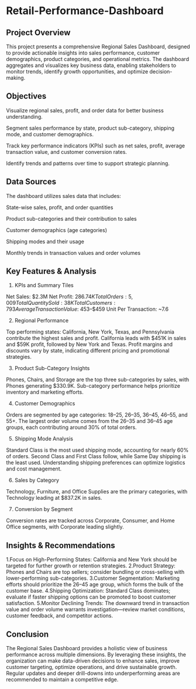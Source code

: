 # Retail-Performance-Dashboard

## Project Overview
This project presents a comprehensive Regional Sales Dashboard, designed to provide actionable insights into sales performance, customer demographics, product categories, and operational metrics. The dashboard aggregates and visualizes key business data, enabling stakeholders to monitor trends, identify growth opportunities, and optimize decision-making.

## Objectives
Visualize regional sales, profit, and order data for better business understanding.

Segment sales performance by state, product sub-category, shipping mode, and customer demographics.

Track key performance indicators (KPIs) such as net sales, profit, average transaction value, and customer conversion rates.

Identify trends and patterns over time to support strategic planning.

## Data Sources
The dashboard utilizes sales data that includes:

State-wise sales, profit, and order quantities

Product sub-categories and their contribution to sales

Customer demographics (age categories)

Shipping modes and their usage

Monthly trends in transaction values and order volumes

## Key Features & Analysis

1. KPIs and Summary Tiles

Net Sales: $2.3M
Net Profit: $286.74K
Total Orders: 5,009
Total Quantity Sold: 38K
Total Customers: 793
Average Transaction Value: ~$453–$459
Unit Per Transaction: ~7.6

2. Regional Performance

Top performing states: California, New York, Texas, and Pennsylvania contribute the highest sales and profit.
California leads with $451K in sales and $59K profit, followed by New York and Texas.
Profit margins and discounts vary by state, indicating different pricing and promotional strategies.

3. Product Sub-Category Insights

Phones, Chairs, and Storage are the top three sub-categories by sales, with Phones generating $330.9K.
Sub-category performance helps prioritize inventory and marketing efforts.

4. Customer Demographics

Orders are segmented by age categories: 18–25, 26–35, 36–45, 46–55, and 55+.
The largest order volume comes from the 26–35 and 36–45 age groups, each contributing around 30% of total orders.

5. Shipping Mode Analysis

Standard Class is the most used shipping mode, accounting for nearly 60% of orders.
Second Class and First Class follow, while Same Day shipping is the least used.
Understanding shipping preferences can optimize logistics and cost management.

6. Sales by Category

Technology, Furniture, and Office Supplies are the primary categories, with Technology leading at $837.2K in sales.

7. Conversion by Segment

Conversion rates are tracked across Corporate, Consumer, and Home Office segments, with Corporate leading slightly.

## Insights & Recommendations

1.Focus on High-Performing States: California and New York should be targeted for further growth or retention strategies.
2.Product Strategy: Phones and Chairs are top sellers; consider bundling or cross-selling with lower-performing sub-categories.
3.Customer Segmentation: Marketing efforts should prioritize the 26–45 age group, which forms the bulk of the customer base.
4.Shipping Optimization: Standard Class dominates; evaluate if faster shipping options can be promoted to boost customer satisfaction.
5.Monitor Declining Trends: The downward trend in transaction value and order volume warrants investigation—review market conditions, customer feedback, and competitor actions.

## Conclusion
The Regional Sales Dashboard provides a holistic view of business performance across multiple dimensions. By leveraging these insights, the organization can make data-driven decisions to enhance sales, improve customer targeting, optimize operations, and drive sustainable growth. Regular updates and deeper drill-downs into underperforming areas are recommended to maintain a competitive edge.
